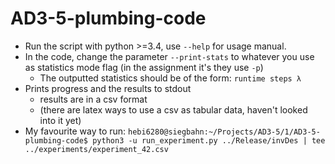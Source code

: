 # AD3-5-plumbing-code

- Run the script with python >=3.4, use `--help` for usage manual. 
- In the code, change the parameter `--print-stats` to whatever you use as statistics mode flag (in the assignment it's they use `-p`)
  - The outputted statistics should be of the form: `runtime steps λ`
- Prints progress and the results to stdout
  - results are in a csv format
  - (there are latex ways to use a csv as tabular data, haven't looked into it yet)
- My favourite way to run: `hebi6280@siegbahn:~/Projects/AD3-5/1/AD3-5-plumbing-code$ python3 -u run_experiment.py ../Release/invDes | tee ../experiments/experiment_42.csv`

